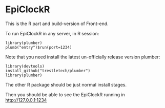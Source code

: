 # EpiClockR

This is the R part and build-version of Front-end.

To run EpiClockR in any server, in R session:
```
library(plumber)
plumb("entry")$run(port=1234)
```

Note that you need install the latest un-officially release version plumber:
```
library(devtools)
install_github("trestletech/plumber")
library(plumber)
```

The other R package should be just normal install stages.

Then you should be able to see the EpiClockR running in http://127.0.0.1:1234
